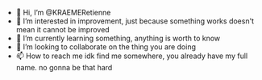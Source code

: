 - 👋 Hi, I’m @KRAEMERetienne
- 👀 I’m interested in improvement, just because something works doesn't mean it cannot be improved
- 🌱 I’m currently learning something, anything is worth to know
- 💞️ I’m looking to collaborate on the thing you are doing
- 📫 How to reach me idk find me somewhere, you already have my full name. no gonna be that hard

<!---
KRAEMERetienne/KRAEMERetienne is a ✨ special ✨ repository because its `README.md` (this file) appears on your GitHub profile.
You can click the Preview link to take a look at your changes.
--->

